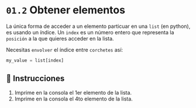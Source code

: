 # `01.2` Obtener elementos

La única forma de acceder a un elemento particuar en una `list` (en python), es usando un índice.
Un `index` es un número entero que representa la `posición` a la que quieres acceder en la lista.

Necesitas `envolver` el índice entre `corchetes` así:
```js
my_value = list[index]
```

## 📝 Instrucciones
1. Imprime en la consola el 1er elemento de la lista.
2. Imprime en la consola el 4to elemento de la lista.
